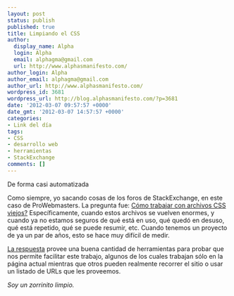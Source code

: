 ```yaml
---
layout: post
status: publish
published: true
title: Limpiando el CSS
author:
  display_name: Alpha
  login: Alpha
  email: alphagma@gmail.com
  url: http://www.alphasmanifesto.com/
author_login: Alpha
author_email: alphagma@gmail.com
author_url: http://www.alphasmanifesto.com/
wordpress_id: 3681
wordpress_url: http://blog.alphasmanifesto.com/?p=3681
date: '2012-03-07 09:57:57 +0000'
date_gmt: '2012-03-07 14:57:57 +0000'
categories:
- Link del día
tags:
- CSS
- desarrollo web
- herramientas
- StackExchange
comments: []
---
```

De forma casi automatizada


Como siempre, yo sacando cosas de los foros de StackExchange, en este caso de ProWebmasters. La pregunta fue: <a href="http://webmasters.stackexchange.com/questions/26467/refactoring-large-old-css-files">Cómo trabajar con archivos CSS viejos?</a> Específicamente, cuando estos archivos se vuelven enormes, y cuando ya no estamos seguros de qué está en uso, qué quedó en desuso, qué está repetido, qué se puede resumir, etc. Cuando tenemos un proyecto de ya un par de años, esto se hace muy difícil de medir.

<a href="http://webmasters.stackexchange.com/a/26468/9403">La respuesta</a> provee una buena cantidad de herramientas para probar que nos permite facilitar este trabajo, algunos de los cuales trabajan sólo en la página actual mientras que otros pueden realmente recorrer el sitio o usar un listado de URLs que les proveemos.

_Soy un zorrinito limpio._
